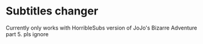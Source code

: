 # Subtitles changer

Currently only works with HorribleSubs version of JoJo's Bizarre Adventure part 5.
pls ignore
